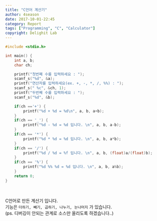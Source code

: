 ```yaml
---
title: "C언어 계산기"
author: 4season
date: 2017-10-01-22:45
category: Report
tags: ["Programming", "C", "Calculator"]
copyright: Delighit Lab
---
```

```c
#include <stdio.h>

int main() { 
	int a, b; 
	char ch; 

	printf("첫번째 수를 입력하세요 : "); 
	scanf_s("%d", &a); 
	printf("연산자를 입력하세요(ex. +, -, *, /, %%) : "); 
	scanf_s(" %c", &ch, 1); 
	printf("두번째 수를 입력하세요 : "); 
	scanf_s("%d", &b); 

	if(ch =='+') { 
		printf("%d + %d = %d\n", a, b, a+b); 
	} 
	if(ch == '_') { 
		printf("%d - %d = %d 입니다. \n", a, b, a-b); 
	} 
	if(ch == '*') { 
		printf("%d * %d = %d 입니다. \n", a, b, a*b); 
	} 
	if(ch == '/') { 
		printf("%d / %d = %f 입니다. \n", a, b, (float)a/(float)b); 
	} 
	if(ch == '%') { 
		printf("%d %% %d = %d 입니다. \n", a, b, a%b); 
	} 
	return 0; 
} 
```
<br>

C언어로 만든 계산기 입니다. <br>
기능은 `더하기, 빼기, 곱하기, 나누기, 눈나머지` 가 있습니다. <br>
(ps. 디버깅이 안되는 관계로 소스만 올리도록 하겠습니다..)

